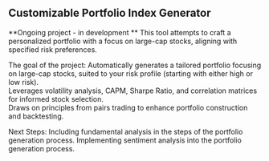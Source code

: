 ## Customizable Portfolio Index Generator
**Ongoing project - in development
**
This tool attempts to craft a personalized portfolio with a focus on large-cap stocks, aligning with specified risk preferences. 

  
   

The goal of the project: 
Automatically generates a tailored portfolio focusing on large-cap stocks, suited to your risk profile (starting with either high or low risk).  \
Leverages volatility analysis, CAPM, Sharpe Ratio, and correlation matrices for informed stock selection. \
Draws on principles from pairs trading to enhance portfolio construction and backtesting. 

Next Steps:
Including fundamental analysis in the steps of the portfolio generation process.
Implementing sentiment analysis into the portfolio generation process. 
